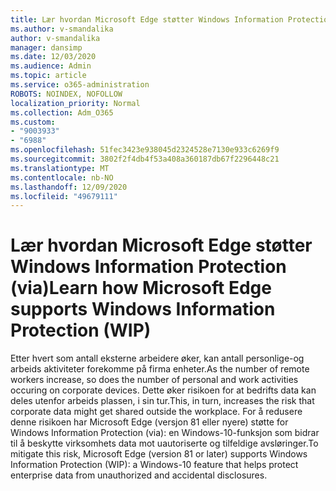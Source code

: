 ```yaml
---
title: Lær hvordan Microsoft Edge støtter Windows Information Protection (via)
ms.author: v-smandalika
author: v-smandalika
manager: dansimp
ms.date: 12/03/2020
ms.audience: Admin
ms.topic: article
ms.service: o365-administration
ROBOTS: NOINDEX, NOFOLLOW
localization_priority: Normal
ms.collection: Adm_O365
ms.custom:
- "9003933"
- "6988"
ms.openlocfilehash: 51fec3423e938045d2324528e7130e933c6269f9
ms.sourcegitcommit: 3802f2f4db4f53a408a360187db67f2296448c21
ms.translationtype: MT
ms.contentlocale: nb-NO
ms.lasthandoff: 12/09/2020
ms.locfileid: "49679111"
---
```

# <a name="learn-how-microsoft-edge-supports-windows-information-protection-wip"></a><span data-ttu-id="ed693-102">Lær hvordan Microsoft Edge støtter Windows Information Protection (via)</span><span class="sxs-lookup"><span data-stu-id="ed693-102">Learn how Microsoft Edge supports Windows Information Protection (WIP)</span></span>

<span data-ttu-id="ed693-103">Etter hvert som antall eksterne arbeidere øker, kan antall personlige-og arbeids aktiviteter forekomme på firma enheter.</span><span class="sxs-lookup"><span data-stu-id="ed693-103">As the number of remote workers increase, so does the number of personal and work activities occuring on corporate devices.</span></span> <span data-ttu-id="ed693-104">Dette øker risikoen for at bedrifts data kan deles utenfor arbeids plassen, i sin tur.</span><span class="sxs-lookup"><span data-stu-id="ed693-104">This, in turn, increases the risk that corporate data might get shared outside the workplace.</span></span> <span data-ttu-id="ed693-105">For å redusere denne risikoen har Microsoft Edge (versjon 81 eller nyere) støtte for Windows Information Protection (via): en Windows-10-funksjon som bidrar til å beskytte virksomhets data mot uautoriserte og tilfeldige avsløringer.</span><span class="sxs-lookup"><span data-stu-id="ed693-105">To mitigate this risk, Microsoft Edge (version 81 or later) supports Windows Information Protection (WIP): a Windows-10 feature that helps protect enterprise data from unauthorized and accidental disclosures.</span></span>
